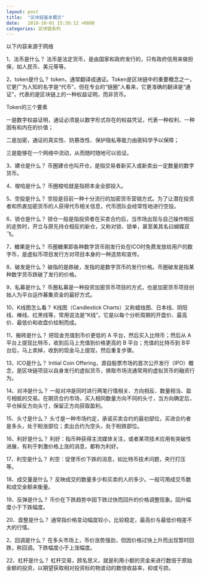 ```yaml
---
layout: post
title:  "区块链基本概念"
date:   2018-10-01 15:26:12 +0800
categories: 区块链系列
---
```

以下内容来源于网络

1、法币是什么？
法币是法定货币，是由国家和政府发行的，只有政府信用来做担保，如人民币、美元等等。

2、token是什么？
token，通常翻译成通证。Token是区块链中的重要概念之一，它更广为人知的名字是“代币”，但在专业的“链圈”人看来，它更准确的翻译是“通证”，代表的是区块链上的一种权益证明，而非货币。

Token的三个要素

一是数字权益证明，通证必须是以数字形式存在的权益凭证，代表一种权利、一种固有和内在的价值；

二是加密，通证的真实性、防篡改性、保护隐私等能力由密码学予以保障；

三是能够在一个网络中流动，从而随时随地可以验证。

3、建仓是什么？
币圈建仓也叫开仓，是指交易者新买入或新卖出一定数量的数字货币。

4、梭哈是什么？
币圈梭哈就是指把本金全部投入。

5、空投是什么？
空投是目前一种十分流行的加密货币营销方式。为了让潜在投资者和热衷加密货币的人获得代币相关信息，代币团队会经常性地进行空投。

6、锁仓是什么？
锁仓一般是指投资者在买卖合约后，当市场出现与自己操作相反的走势时，开立与原先持仓相反的新仓，又称对锁、锁单，甚至美其名曰蝴蝶双飞。

7、糖果是什么？
币圈糖果即各种数字货币刚发行处在ICO时免费发放给用户的数字币，是虚拟币项目发行方对项目本身的一种造势和宣传。

8、破发是什么？
破指的是跌破，发指的是数字货币的发行价格。币圈破发是指某种数字货币跌破了发行的价格。

9、私募是什么？
币圈私募是一种投资加密货币项目的方式，也是加密货币项目创始人为平台运作募集资金的最好方式。

10、K线图怎么看？
K线图（Candlestick Charts）又称蜡烛图、日本线、阴阳线、棒线、红黑线等，常用说法是“K线”。它是以每个分析周期的开盘价、最高价、最低价和收盘价绘制而成。

11、搬砖是什么？
把现金充值到币价更低的 A 平台，然后买入比特币；然后从 A 平台上提现比特币，收到后马上充值到价格更高的 B 平台；充值的比特币到 B平台后，马上卖掉，收到的现金马上提现，然后重复步骤。

13、ICO是什么？
Initial Coin Offering，源自股票市场的首次公开发行（IPO）概念，是区块链项目以自身发行的虚拟货币，换取市场流通常用的虚拟货币的融资行为。

14、对冲是什么？
一般对冲是同时进行两笔行情相关、方向相反、数量相当、盈亏相抵的交易。在期货合约市场，买入相同数量方向不同的头寸，当方向确定后，平仓掉反方向头寸，保留正方向获取盈利。

15、头寸是什么？
头寸是一种市场约定，承诺买卖合约的最初部位，买进合约者是多头，处于盼涨部位；卖出合约为空头，处于盼跌部位。

16、利好是什么？
利好：指币种获得主流媒体关注，或者某项技术应用有突破性进展，有利于刺激价格上涨的消息，都称为利好。

17、利空是什么？
利空：促使币价下跌的消息，如比特币技术问题，央行打压等。

18、成交量是什么？
反映成交的数量多少和买卖的人的多少。一般可用成交币数和成交金额来衡量。 

19、反弹是什么？
币价在下跌趋势中因下跌过快而回升的价格调整现象。回升幅度小于下跌幅度。

20、盘整是什么？
通常指价格变动幅度较小，比较稳定，最高价与最低价相差不大的行情。

2、回调是什么？
在多头市场上，币价涨势强劲，但因价格过快上升而出现暂时回跌，称回调。下跌幅度小于上涨幅度。

22、杠杆是什么？
杠杆交易，顾名思义，就是利用小额的资金来进行数倍于原始金额的投资，以期望获取相对投资标的物波动的数倍收益率，抑或亏损。